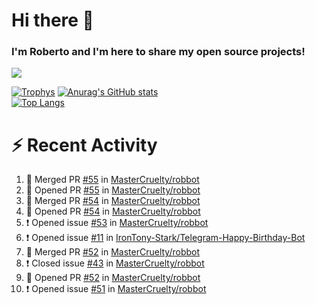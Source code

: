 # Hi there 👋
### I'm Roberto and I'm here to share my open source projects!

<img src="https://komarev.com/ghpvc/?username=mastercruelty&label=Profile views&color=0e75b6"><br>

[![Trophys](https://github-profile-trophy.vercel.app/?username=mastercruelty)](https://github.com/ryo-ma/github-profile-trophy)
[![Anurag's GitHub stats](https://github-readme-stats.vercel.app/api?username=mastercruelty&show_icons=true&theme=tokyonight)](https://github.com/anuraghazra/github-readme-stats)<br>
[![Top Langs](https://github-readme-stats.vercel.app/api/top-langs/?username=mastercruelty&exclude_repo=Alarm-project&langs_count=6&layout=compact&theme=tokyonight)](https://github.com/anuraghazra/github-readme-stats)

# :zap: Recent Activity
<!--START_SECTION:activity-->
1. 🎉 Merged PR [#55](https://github.com/MasterCruelty/robbot/pull/55) in [MasterCruelty/robbot](https://github.com/MasterCruelty/robbot)
2. 💪 Opened PR [#55](https://github.com/MasterCruelty/robbot/pull/55) in [MasterCruelty/robbot](https://github.com/MasterCruelty/robbot)
3. 🎉 Merged PR [#54](https://github.com/MasterCruelty/robbot/pull/54) in [MasterCruelty/robbot](https://github.com/MasterCruelty/robbot)
4. 💪 Opened PR [#54](https://github.com/MasterCruelty/robbot/pull/54) in [MasterCruelty/robbot](https://github.com/MasterCruelty/robbot)
5. ❗️ Opened issue [#53](https://github.com/MasterCruelty/robbot/issues/53) in [MasterCruelty/robbot](https://github.com/MasterCruelty/robbot)
6. ❗️ Opened issue [#11](https://github.com/IronTony-Stark/Telegram-Happy-Birthday-Bot/issues/11) in [IronTony-Stark/Telegram-Happy-Birthday-Bot](https://github.com/IronTony-Stark/Telegram-Happy-Birthday-Bot)
7. 🎉 Merged PR [#52](https://github.com/MasterCruelty/robbot/pull/52) in [MasterCruelty/robbot](https://github.com/MasterCruelty/robbot)
8. ❗️ Closed issue [#43](https://github.com/MasterCruelty/robbot/issues/43) in [MasterCruelty/robbot](https://github.com/MasterCruelty/robbot)
9. 💪 Opened PR [#52](https://github.com/MasterCruelty/robbot/pull/52) in [MasterCruelty/robbot](https://github.com/MasterCruelty/robbot)
10. ❗️ Opened issue [#51](https://github.com/MasterCruelty/robbot/issues/51) in [MasterCruelty/robbot](https://github.com/MasterCruelty/robbot)
<!--END_SECTION:activity-->
